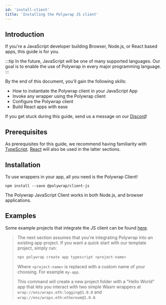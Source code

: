 ```yaml
---
id: 'install-client'
title: 'Installing the Polywrap JS client'
---
```


## **Introduction**

If you're a JavaScript developer building Browser, Node.js, or React based apps, this guide is for you.

:::tip
In the future, JavaScript will be one of many supported languages. Our goal is to enable the use of Polywrap in every major programming language.
:::

By the end of this document, you'll gain the following skills:

- How to instantiate the Polywrap client in your JavaScript App
- Invoke any wrapper using the Polywrap client
- Configure the Polywrap client
- Build React apps with ease

If you get stuck during this guide, send us a message on our [Discord](https://discord.com/invite/Z5m88a5qWu)!

## **Prerequisites**

As prerequisites for this guide, we recommend having familiarity with [TypeScript](https://www.typescriptlang.org/). [React](https://reactjs.org/) will also be used in the latter sections.

## **Installation**

To use wrappers in your app, all you need is the Polywrap Client!

```
npm install --save @polywrap/client-js
```

The Polywrap JavaScript Client works in both Node.js, and browser applications.

## **Examples**
Some example projects that integrate the JS client can be found [here](https://github.com/polywrap/demos/tree/main/hello-world/app).

> The next section assumes that you're integrating Polywrap into an existing app project. If you want a quick start with our template project, simply run:
>
> ```bash
> npx polywrap create app typescript <project-name>
> ```
>
> Where `<project-name>` is replaced with a custom name of your choosing. For example `my-app`.
>
> This command will create a new project folder with a "Hello World" app that
> lets you interact with two simple Wasm wrappers at `wrap://ens/wraps.eth:logging@1.0.0` and `wrap://ens/wraps.eth:ethereum@1.0.0`.
